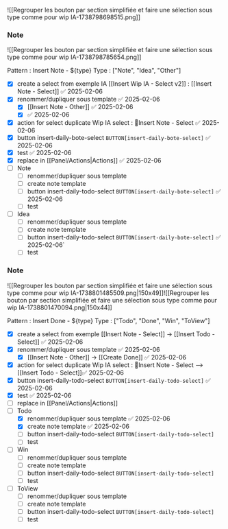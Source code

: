 ![[Regrouper les bouton par section simplifiée et faire une sélection sous type comme pour wip IA-1738798698515.png]]

### Note

![[Regrouper les bouton par section simplifiée et faire une sélection sous type comme pour wip IA-1738798785654.png]]

Pattern :  Insert Note - ${type}
Type :  ["Note", "Idea", "Other"]

- [x] create a select from exemple IA [[Insert Wip IA - Select v2]]  :  [[Insert Note - Select]] ✅ 2025-02-06
- [x] renommer/dupliquer sous template ✅ 2025-02-06
	- [x] [[Insert Note - Other]] ✅ 2025-02-06
	- [x]  ✅ 2025-02-06
- [x] action for select duplicate Wip IA select  : 📝Insert Note - Select ✅ 2025-02-06
- [x] button  insert-daily-bote-select   `BUTTON[insert-daily-bote-select]` ✅ 2025-02-06
- [x] test ✅ 2025-02-06
- [x] replace in [[Panel/Actions|Actions]] ✅ 2025-02-06
- [ ] Note 
	- [ ] renommer/dupliquer sous template
	- [ ] create note template
	- [ ] button  insert-daily-todo-select   `BUTTON[insert-daily-bote-select]` ✅ 2025-02-06
	- [ ] test
- [ ] Idea
	- [ ] renommer/dupliquer sous template
	- [ ] create note template
	- [ ] button  insert-daily-todo-select   `BUTTON[insert-daily-bote-select]` ✅ 2025-02-06`
	- [ ] test
### Note


![[Regrouper les bouton par section simplifiée et faire une sélection sous type comme pour wip IA-1738801485509.png|150x49]]![[Regrouper les bouton par section simplifiée et faire une sélection sous type comme pour wip IA-1738801470094.png|150x44]]


Pattern :  Insert Done - ${type}
Type :  ["Todo", "Done", "Win", "ToView"]

- [x] create a select from exemple   [[Insert Note - Select]]  -> [[Insert Todo - Select]] ✅ 2025-02-06
- [x] renommer/dupliquer sous template ✅ 2025-02-06
	- [x] [[Insert Note - Other]] -> [[Create Done]] ✅ 2025-02-06
- [x] action for select duplicate Wip IA select  : 📝Insert Note - Select  --> [[Insert Todo - Select]]✅ 2025-02-06 
- [x] button  insert-daily-todo-select   `BUTTON[insert-daily-todo-select]` ✅ 2025-02-06
- [x] test ✅ 2025-02-06
- [ ] replace in [[Panel/Actions|Actions]]
- [ ] Todo
	- [x] renommer/dupliquer sous template ✅ 2025-02-06
	- [x] create note template ✅ 2025-02-06
	- [ ] button  insert-daily-todo-select   `BUTTON[insert-daily-todo-select]`
	- [ ] test
- [ ] Win
	- [ ] renommer/dupliquer sous template
	- [ ] create note template
	- [ ] button  insert-daily-todo-select   `BUTTON[insert-daily-todo-select]`
	- [ ] test
- [ ] ToView
	- [ ] renommer/dupliquer sous template
	- [ ] create note template
	- [ ] button  insert-daily-todo-select   `BUTTON[insert-daily-todo-select]`
	- [ ] test
